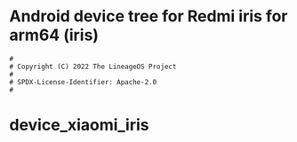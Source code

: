 # Android device tree for Redmi iris for arm64 (iris)

```
#
# Copyright (C) 2022 The LineageOS Project
#
# SPDX-License-Identifier: Apache-2.0
#
```
# device_xiaomi_iris
